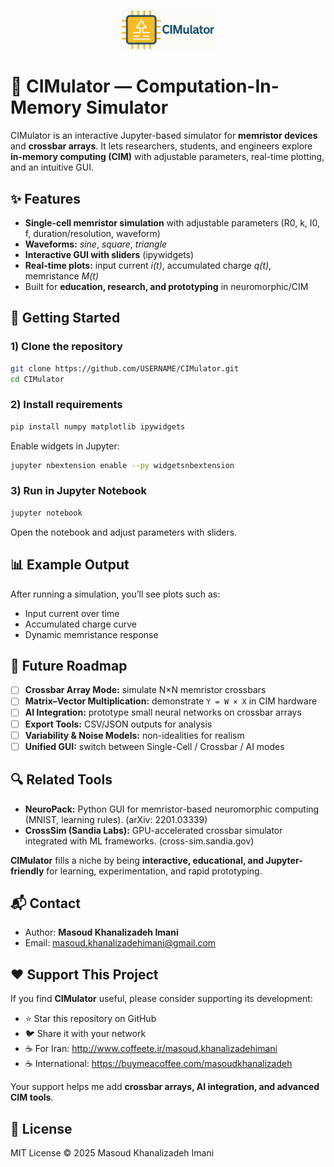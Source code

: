 <p align="center">
  <img src="assets/CIMulator-v1.png" alt="CIMulator Logo" width="150"/>
</p>

# 🧠 CIMulator — Computation-In-Memory Simulator

CIMulator is an interactive Jupyter-based simulator for **memristor devices** and **crossbar arrays**. It lets researchers, students, and engineers explore **in-memory computing (CIM)** with adjustable parameters, real-time plotting, and an intuitive GUI.

## ✨ Features

- **Single-cell memristor simulation** with adjustable parameters (R0, k, I0, f, duration/resolution, waveform)
- **Waveforms:** *sine*, *square*, *triangle*
- **Interactive GUI with sliders** (ipywidgets)
- **Real-time plots:** input current *i(t)*, accumulated charge *q(t)*, memristance *M(t)*
- Built for **education, research, and prototyping** in neuromorphic/CIM

## 🚀 Getting Started

### 1) Clone the repository

```bash
git clone https://github.com/USERNAME/CIMulator.git
cd CIMulator
```

### 2) Install requirements

```bash
pip install numpy matplotlib ipywidgets
```

Enable widgets in Jupyter:

```bash
jupyter nbextension enable --py widgetsnbextension
```

### 3) Run in Jupyter Notebook

```bash
jupyter notebook
```

Open the notebook and adjust parameters with sliders.

## 📊 Example Output

After running a simulation, you’ll see plots such as:
- Input current over time
- Accumulated charge curve
- Dynamic memristance response

## 🧩 Future Roadmap

- [ ] **Crossbar Array Mode:** simulate N×N memristor crossbars  
- [ ] **Matrix–Vector Multiplication:** demonstrate `Y = W × X` in CIM hardware  
- [ ] **AI Integration:** prototype small neural networks on crossbar arrays  
- [ ] **Export Tools:** CSV/JSON outputs for analysis  
- [ ] **Variability & Noise Models:** non-idealities for realism  
- [ ] **Unified GUI:** switch between Single-Cell / Crossbar / AI modes

## 🔍 Related Tools

- **NeuroPack:** Python GUI for memristor-based neuromorphic computing (MNIST, learning rules). (arXiv: 2201.03339)  
- **CrossSim (Sandia Labs):** GPU-accelerated crossbar simulator integrated with ML frameworks. (cross-sim.sandia.gov)

**CIMulator** fills a niche by being **interactive, educational, and Jupyter-friendly** for learning, experimentation, and rapid prototyping.

## 📬 Contact

- Author: **Masoud Khanalizadeh Imani**  
- Email: masoud.khanalizadehimani@gmail.com

## ❤️ Support This Project

If you find **CIMulator** useful, please consider supporting its development:

- ⭐ Star this repository on GitHub  
- 🐦 Share it with your network  
- ☕ For Iran: http://www.coffeete.ir/masoud.khanalizadehimani  
- ☕ International: https://buymeacoffee.com/masoudkhanalizadeh

Your support helps me add **crossbar arrays, AI integration, and advanced CIM tools**.

## 📝 License

MIT License © 2025 Masoud Khanalizadeh Imani
